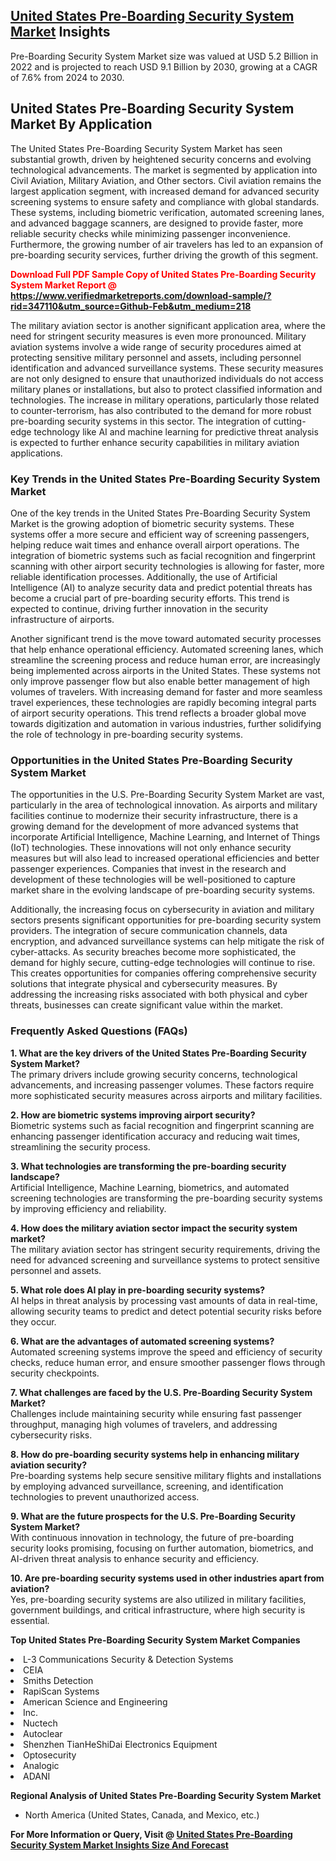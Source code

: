 <h2><a href="https://www.verifiedmarketreports.com/download-sample/?rid=347110&amp;utm_source=Github-Feb&amp;utm_medium=218" target="_blank">United States Pre-Boarding Security System Market</a> Insights</h2><p>Pre-Boarding Security System Market size was valued at USD 5.2 Billion in 2022 and is projected to reach USD 9.1 Billion by 2030, growing at a CAGR of 7.6% from 2024 to 2030.</p><p> <h2>United States Pre-Boarding Security System Market By Application</h2> <p>The United States Pre-Boarding Security System Market has seen substantial growth, driven by heightened security concerns and evolving technological advancements. The market is segmented by application into Civil Aviation, Military Aviation, and Other sectors. Civil aviation remains the largest application segment, with increased demand for advanced security screening systems to ensure safety and compliance with global standards. These systems, including biometric verification, automated screening lanes, and advanced baggage scanners, are designed to provide faster, more reliable security checks while minimizing passenger inconvenience. Furthermore, the growing number of air travelers has led to an expansion of pre-boarding security services, further driving the growth of this segment.</p> <p><b><p><span class=""><span style="color: #ff0000;"><strong>Download Full PDF Sample Copy of United States Pre-Boarding Security System Market Report</strong> @ </span><a href="https://www.verifiedmarketreports.com/download-sample/?rid=347110&amp;utm_source=Github-Feb&amp;utm_medium=218" target="_blank">https://www.verifiedmarketreports.com/download-sample/?rid=347110&amp;utm_source=Github-Feb&amp;utm_medium=218</a></span></p></b></p> <p>The military aviation sector is another significant application area, where the need for stringent security measures is even more pronounced. Military aviation systems involve a wide range of security procedures aimed at protecting sensitive military personnel and assets, including personnel identification and advanced surveillance systems. These security measures are not only designed to ensure that unauthorized individuals do not access military planes or installations, but also to protect classified information and technologies. The increase in military operations, particularly those related to counter-terrorism, has also contributed to the demand for more robust pre-boarding security systems in this sector. The integration of cutting-edge technology like AI and machine learning for predictive threat analysis is expected to further enhance security capabilities in military aviation applications.</p> <h3>Key Trends in the United States Pre-Boarding Security System Market</h3> <p>One of the key trends in the United States Pre-Boarding Security System Market is the growing adoption of biometric security systems. These systems offer a more secure and efficient way of screening passengers, helping reduce wait times and enhance overall airport operations. The integration of biometric systems such as facial recognition and fingerprint scanning with other airport security technologies is allowing for faster, more reliable identification processes. Additionally, the use of Artificial Intelligence (AI) to analyze security data and predict potential threats has become a crucial part of pre-boarding security efforts. This trend is expected to continue, driving further innovation in the security infrastructure of airports.</p> <p>Another significant trend is the move toward automated security processes that help enhance operational efficiency. Automated screening lanes, which streamline the screening process and reduce human error, are increasingly being implemented across airports in the United States. These systems not only improve passenger flow but also enable better management of high volumes of travelers. With increasing demand for faster and more seamless travel experiences, these technologies are rapidly becoming integral parts of airport security operations. This trend reflects a broader global move towards digitization and automation in various industries, further solidifying the role of technology in pre-boarding security systems.</p> <h3>Opportunities in the United States Pre-Boarding Security System Market</h3> <p>The opportunities in the U.S. Pre-Boarding Security System Market are vast, particularly in the area of technological innovation. As airports and military facilities continue to modernize their security infrastructure, there is a growing demand for the development of more advanced systems that incorporate Artificial Intelligence, Machine Learning, and Internet of Things (IoT) technologies. These innovations will not only enhance security measures but will also lead to increased operational efficiencies and better passenger experiences. Companies that invest in the research and development of these technologies will be well-positioned to capture market share in the evolving landscape of pre-boarding security systems.</p> <p>Additionally, the increasing focus on cybersecurity in aviation and military sectors presents significant opportunities for pre-boarding security system providers. The integration of secure communication channels, data encryption, and advanced surveillance systems can help mitigate the risk of cyber-attacks. As security breaches become more sophisticated, the demand for highly secure, cutting-edge technologies will continue to rise. This creates opportunities for companies offering comprehensive security solutions that integrate physical and cybersecurity measures. By addressing the increasing risks associated with both physical and cyber threats, businesses can create significant value within the market.</p> <h3>Frequently Asked Questions (FAQs)</h3> <p><b>1. What are the key drivers of the United States Pre-Boarding Security System Market?</b><br> The primary drivers include growing security concerns, technological advancements, and increasing passenger volumes. These factors require more sophisticated security measures across airports and military facilities.</p> <p><b>2. How are biometric systems improving airport security?</b><br> Biometric systems such as facial recognition and fingerprint scanning are enhancing passenger identification accuracy and reducing wait times, streamlining the security process.</p> <p><b>3. What technologies are transforming the pre-boarding security landscape?</b><br> Artificial Intelligence, Machine Learning, biometrics, and automated screening technologies are transforming the pre-boarding security systems by improving efficiency and reliability.</p> <p><b>4. How does the military aviation sector impact the security system market?</b><br> The military aviation sector has stringent security requirements, driving the need for advanced screening and surveillance systems to protect sensitive personnel and assets.</p> <p><b>5. What role does AI play in pre-boarding security systems?</b><br> AI helps in threat analysis by processing vast amounts of data in real-time, allowing security teams to predict and detect potential security risks before they occur.</p> <p><b>6. What are the advantages of automated screening systems?</b><br> Automated screening systems improve the speed and efficiency of security checks, reduce human error, and ensure smoother passenger flows through security checkpoints.</p> <p><b>7. What challenges are faced by the U.S. Pre-Boarding Security System Market?</b><br> Challenges include maintaining security while ensuring fast passenger throughput, managing high volumes of travelers, and addressing cybersecurity risks.</p> <p><b>8. How do pre-boarding security systems help in enhancing military aviation security?</b><br> Pre-boarding systems help secure sensitive military flights and installations by employing advanced surveillance, screening, and identification technologies to prevent unauthorized access.</p> <p><b>9. What are the future prospects for the U.S. Pre-Boarding Security System Market?</b><br> With continuous innovation in technology, the future of pre-boarding security looks promising, focusing on further automation, biometrics, and AI-driven threat analysis to enhance security and efficiency.</p> <p><b>10. Are pre-boarding security systems used in other industries apart from aviation?</b><br> Yes, pre-boarding security systems are also utilized in military facilities, government buildings, and critical infrastructure, where high security is essential.</p> </p><p><strong>Top United States Pre-Boarding Security System Market Companies</strong></p><div data-test-id=""><p><li>L-3 Communications Security & Detection Systems</li><li> CEIA</li><li> Smiths Detection</li><li> RapiScan Systems</li><li> American Science and Engineering</li><li> Inc.</li><li> Nuctech</li><li> Autoclear</li><li> Shenzhen TianHeShiDai Electronics Equipment</li><li> Optosecurity</li><li> Analogic</li><li> ADANI</li></p><div><strong>Regional Analysis of&nbsp;United States Pre-Boarding Security System Market</strong></div><ul><li dir="ltr"><p dir="ltr">North America&nbsp;(United States, Canada, and Mexico, etc.)</p></li></ul><p><strong>For More Information or Query, Visit @&nbsp;</strong><strong><a href="https://www.verifiedmarketreports.com/product/pre-boarding-security-system-market/?utm_source=Github-Feb&amp;utm_medium=218" target="_blank">United States Pre-Boarding Security System Market Insights Size And Forecast</a></strong></p></div>
